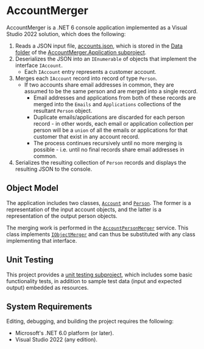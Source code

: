 # AccountMerger
AccountMerger is a .NET 6 console application implemented as a Visual Studio 2022 solution, which does the following:
1. Reads a JSON input file, [accounts.json](AccountMerger.Application/Data/accounts.json), which is stored in the [Data folder](AccountMerger.Application/Data/) of the [AccountMerger.Application subproject](AccountMerger.Application/).
2. Deserializes the JSON into an `IEnumerable` of objects that implement the interface `IAccount`.
    - Each `IAccount` entry represents a customer account.
3. Merges each `IAccount` record into record of type `Person`.
    - If two accounts share email addresses in common, they are assumed to be the same person and are merged into a single record.
      - Email addresses and applications from both of these records are merged into the `Emails` and `Applications` collections of the resultant `Person` object.
      - Duplicate emails/applications are discarded for each person record - in other words, each email or application collection per person will be a `union` of all the emails or applications for that customer that exist in any account record.
      - The process continues recursively until no more merging is possible - i.e. until no final records share email addresses in common.
4. Serializes the resulting collection of `Person` records and displays the resulting JSON to the console.

## Object Model
The application includes two classes, [`Account`](AccountMerger.Library/Model/Account.cs) and [`Person`](AccountMerger.Library/Model/Person.cs).  The former is a representation of the input account objects, and the latter is a representation of the output person objects.

The merging work is performed in the [`AccountPersonMerger`](AccountMerger.Library/Merger/Impl/AccountPersonMerger.cs) service.  This class implements [`IObjectMerger`](AccountMerger.Library/Merger/Interface/IObjectMerger.cs) and can thus be substituted with any class implementing that interface.

## Unit Testing
This project provides a [unit testing subproject](AccountMerger.UnitTests/), which includes some basic functionality tests, in addition to sample test data (input and expected output) embedded as resources.

## System Requirements
Editing, debugging, and building the project requires the following:
- Microsoft's .NET 6.0 platform (or later).
- Visual Studio 2022 (any edition).
